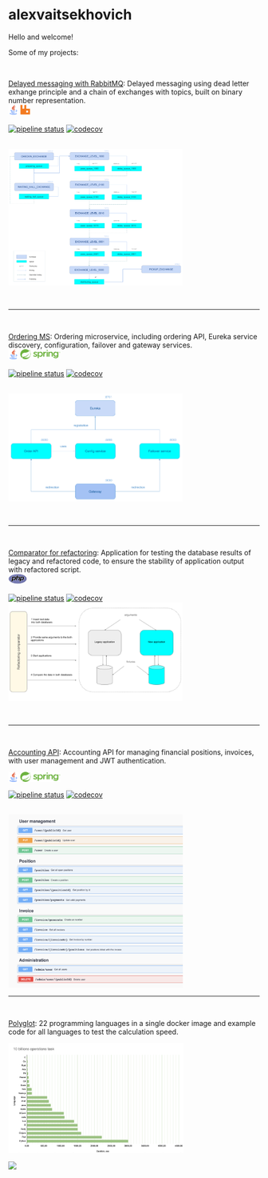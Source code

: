 # alexvaitsekhovich

Hello and welcome! 

Some of my projects:

<br>

[Delayed messaging with RabbitMQ](https://github.com/alexvaitsekhovich/delayed-messaging-with-rabbitmq):
Delayed messaging using dead letter exhange principle and a chain of exchanges with topics, built on binary number representation. 
<br>
<img src="https://github.com/alexvaitsekhovich/images/blob/main/java.png" width="20" height="20" alt="Java">
<img src="https://github.com/alexvaitsekhovich/images/blob/main/rabbit.png" width="20" height="20" alt="RabbitMQ">
<br><br>
[![pipeline status](https://gitlab.com/alex.vaitsekhovich/delayed-messaging-with-rabbitmq/badges/main/pipeline.svg)](https://gitlab.com/alex.vaitsekhovich/delayed-messaging-with-rabbitmq/pipelines) 
[![codecov](https://codecov.io/gh/alexvaitsekhovich/delayed-messaging-with-rabbitmq/branch/main/graph/badge.svg)](https://codecov.io/gh/alexvaitsekhovich/delayed-messaging-with-rabbitmq)

<br>
<a href="https://github.com/alexvaitsekhovich/delayed-messaging-with-rabbitmq"><img src="https://github.com/alexvaitsekhovich/images/blob/main/mqdelay.png" width="350" height="273" alt="MQ-delay"></a>

<br><hr><br>

[Ordering MS](https://github.com/alexvaitsekhovich/ordering-ms-starter):
Ordering microservice, including ordering API, Eureka service discovery, configuration, failover and gateway services.
<br>
<img src="https://github.com/alexvaitsekhovich/images/blob/main/java.png" width="20" height="20" alt="Java">
<img src="https://github.com/alexvaitsekhovich/images/blob/main/spring.png" width="80" height="20" alt="Spring">
<br><br>
[![pipeline status](https://gitlab.com/alex.vaitsekhovich/order-api/badges/master/pipeline.svg)](https://gitlab.com/alex.vaitsekhovich/order-api//pipelines)
[![codecov](https://codecov.io/gh/alexvaitsekhovich/order-api/branch/master/graph/badge.svg)](https://codecov.io/gh/alexvaitsekhovich/order-api)

<br>
<a href="https://github.com/alexvaitsekhovich/ordering-ms-starter"><img src="https://github.com/alexvaitsekhovich/images/blob/main/ordering-ms.png" width="350" height="216" alt="MQ-delay"></a>

<br><hr><br>

[Comparator for refactoring](https://github.com/alexvaitsekhovich/refactoring_comparator):
Application for testing the database results of legacy and refactored code, to ensure the stability of application output with refactored script. 
<br>
<img src="https://github.com/alexvaitsekhovich/images/blob/main/php.png" width="37" height="20" alt="Php">
<br><br>
[![pipeline status](https://gitlab.com/alex.vaitsekhovich/refactoring_comparator/badges/main/pipeline.svg)](https://gitlab.com/alex.vaitsekhovich/refactoring_comparator/pipelines) 
[![codecov](https://codecov.io/gh/alexvaitsekhovich/refactoring_comparator/branch/main/graph/badge.svg)](https://codecov.io/gh/alexvaitsekhovich/refactoring_comparator)
<br>
<a href="https://github.com/alexvaitsekhovich/refactoring_comparator"><img src="https://github.com/alexvaitsekhovich/images/blob/main/rcomparator.png" width="350" height="197" alt="Refactoring comparator"></a>

<br><hr><br>

[Accounting API](https://github.com/alexvaitsekhovich/accounting-api):
Accounting API for managing financial positions, invoices, with user management and JWT authentication.

<img src="https://github.com/alexvaitsekhovich/images/blob/main/java.png" width="20" height="20" alt="Java"> <img src="https://github.com/alexvaitsekhovich/images/blob/main/spring.png" width="80" height="20" alt="Spring">

[![pipeline status](https://gitlab.com/alex.vaitsekhovich/accounting-api/badges/main/pipeline.svg)](https://gitlab.com/alex.vaitsekhovich/accounting-api/pipelines)  [![codecov](https://codecov.io/gh/alexvaitsekhovich/accounting-api/branch/main/graph/badge.svg)](https://codecov.io/gh/alexvaitsekhovich/accounting-api)

<br>

<img src="https://github.com/alexvaitsekhovich/images/blob/main/accounting-api.png" width="350px" height="346px" alt="Accounting API endpoints">
<br><hr><br>


[Polyglot](https://github.com/alexvaitsekhovich/polyglot):
22 programming languages in a single docker image and example code for all languages to test the calculation speed.

<a href="https://github.com/alexvaitsekhovich/polyglot"><img src="https://raw.githubusercontent.com/alexvaitsekhovich/polyglot/main/img/Speed.png" width="352" height="220" alt="Polyglot"></a>





![](https://visitor-badge.glitch.me/badge?page_id=alexvaitsekhovich.alexvaitsekhovich)
